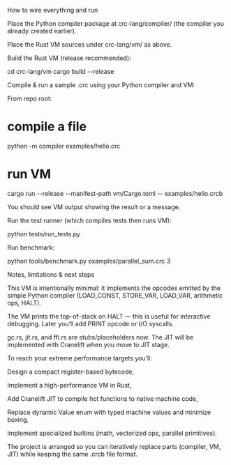 How to wire everything and run

Place the Python compiler package at crc-lang/compiler/ (the compiler you already created earlier).

Place the Rust VM sources under crc-lang/vm/ as above.

Build the Rust VM (release recommended):

cd crc-lang/vm
cargo build --release


Compile & run a sample .crc using your Python compiler and VM:

From repo root:

# compile a file
python -m compiler examples/hello.crc

# run VM
cargo run --release --manifest-path vm/Cargo.toml -- examples/hello.crcb


You should see VM output showing the result or a message.

Run the test runner (which compiles tests then runs VM):

python tests/run_tests.py


Run benchmark:

python tools/benchmark.py examples/parallel_sum.crc 3

Notes, limitations & next steps

This VM is intentionally minimal: it implements the opcodes emitted by the simple Python compiler (LOAD_CONST, STORE_VAR, LOAD_VAR, arithmetic ops, HALT).

The VM prints the top-of-stack on HALT — this is useful for interactive debugging. Later you’ll add PRINT opcode or I/O syscalls.

gc.rs, jit.rs, and ffi.rs are stubs/placeholders now. The JIT will be implemented with Cranelift when you move to JIT stage.

To reach your extreme performance targets you’ll:

Design a compact register-based bytecode,

Implement a high-performance VM in Rust,

Add Cranelift JIT to compile hot functions to native machine code,

Replace dynamic Value enum with typed machine values and minimize boxing,

Implement specialized builtins (math, vectorized ops, parallel primitives).

The project is arranged so you can iteratively replace parts (compiler, VM, JIT) while keeping the same .crcb file format.

